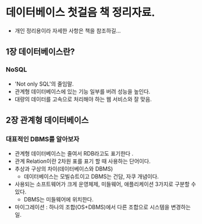 # 데이터베이스 첫걸음 책 정리자료.
  - 개인 정리용이라 자세한 사항은 책을 참조하길...

## 1장 데이터베이스란?
### NoSQL
  - 'Not only SQL'의 줄임말.
  - 관계형 데이터베이스에 있는 기능 일부를 버려 성능을 높인다.
  - 대량의 데이터를 고속으로 처리해야 하는 웹 서비스와 잘 맞음.

## 2장 관계형 데이터베이스
### 대표적인 DBMS를 알아보자
  - 관계형 데이터베이스는 줄여서 RDB라고도 표기한다 .
  - 관계 Relation이란 2차원 표를 표기 할 때 사용하는 단어이다. 
  - 추상과 구상의 차이(데이터베이스와 DBMS)
    - 데이터베이스는 모빌슈트이고 DBMS는 건담, 자쿠 개념이다. 
  - 사용되는 소프트웨어가 크게 운영체제, 미들웨어, 애플리케이션 3가지로 구분할 수 있다.
    - DBMS는 미들웨어에 위치한다. 
  - 마이그레이션 : 하나의 조합(OS+DBMS)에서 다른 조합으로 시스템을 변경하는 일.